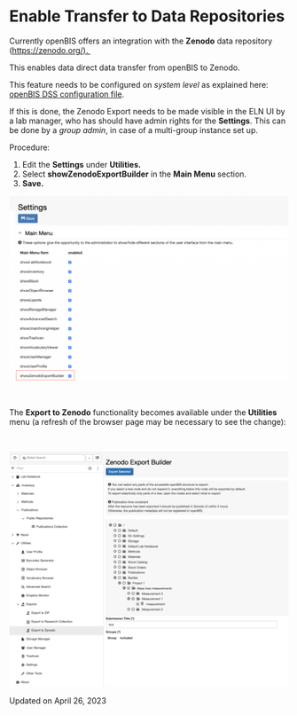 # Enable Transfer to Data Repositories



  
Currently openBIS offers an integration with the **Zenodo** data
repository ([https://zenodo.org/). ](https://zenodo.org/)

This enables data direct data transfer from openBIS to Zenodo.

This feature needs to be configured on *system level* as explained
here: [openBIS DSS configuration
file](../../../system-documentation/standalone/installation-and-configuration-guide.md#installation-steps). 

If this is done, the Zenodo Export needs to be made visible in the ELN
UI by a lab manager, who has should have admin rights for the
**Settings**. This can be done by a *group admin*, in case of a
multi-group instance set up.

  
Procedure:  
  

1.  Edit the **Settings** under **Utilities.**
2.  Select **showZenodoExportBuilder** in the **Main Menu** section.
3.  **Save.**

![image info](img/Screenshot-2020-02-26-at-10.53.37-1024x679.png)

 

The **Export to Zenodo** functionality becomes available under the
**Utilities** menu (a refresh of the browser page may be necessary to
see the change):

 

![image info](img/export-to-zenodo-1024x862.png)

Updated on April 26, 2023
